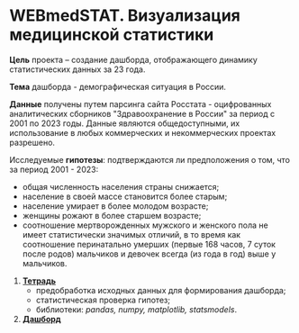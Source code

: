 # WEBmedSTAT. Визуализация медицинской статистики

**Цель** проекта – создание дашборда, отображающего динамику статистических данных за 23 года.

**Тема** дашборда - демографическая ситуация в России.

**Данные** получены путем парсинга сайта Росстата - оцифрованных аналитических сборников "Здравоохранение в России" за период с 2001 по 2023 годы. Данные являются общедоступными, их использование в любых коммерческих и некоммерческих проектах разрешено.

Исследуемые **гипотезы**: подтверждаются ли предположения о том, что за период 2001 - 2023:
- общая численность населения страны снижается;
- население в своей массе становится более старым;
- население умирает в более молодом возрасте;
- женщины рожают в более старшем возрасте;
 - соотношение мертворожденных мужского и женского пола не имеет статистически значимых отличий, в то время как соотношение перинатально умерших (первые 168 часов, 7 суток после родов) мальчиков и девочек всегда (из года в год) выше у мальчиков.

1. **[Тетрадь](https://github.com/megrez63/WebMedStat/blob/main/RosStats.ipynb)**
   - предобработка исходных данных для формирования дашборда;
   - статистическая проверка гипотез;
   - библиотеки: *pandas, numpy, matplotlib, statsmodels*.
2. **[Дашборд](https://datalens.yandex/oa9gdxk4re3gc)**
